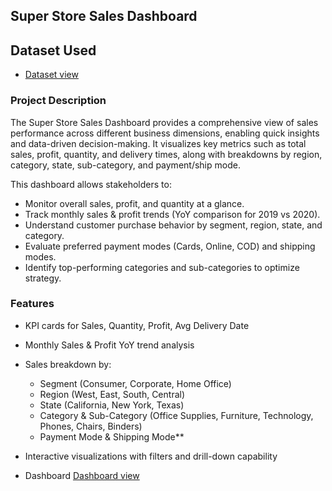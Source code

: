 ## Super Store Sales Dashboard

## Dataset Used

- <a href="https://github.com/AbdullahHasan707/Power-Bi-Projects/blob/main/SuperStore%20Sales%20DataSet.xlsx">Dataset view</a>


### Project Description

The Super Store Sales Dashboard provides a comprehensive view of sales performance across different business dimensions, enabling quick insights and data-driven decision-making.
It visualizes key metrics such as total sales, profit, quantity, and delivery times, along with breakdowns by region, category, state, sub-category, and payment/ship mode.

This dashboard allows stakeholders to:

* Monitor overall sales, profit, and quantity at a glance.
* Track monthly sales & profit trends (YoY comparison for 2019 vs 2020).
* Understand customer purchase behavior by segment, region, state, and category.
* Evaluate preferred payment modes (Cards, Online, COD) and shipping modes.
* Identify top-performing categories and sub-categories to optimize strategy.

### Features

* KPI cards for Sales, Quantity, Profit, Avg Delivery Date
* Monthly Sales & Profit YoY trend analysis
* Sales breakdown by:

  * Segment (Consumer, Corporate, Home Office)
  * Region (West, East, South, Central)
  * State (California, New York, Texas)
  * Category & Sub-Category (Office Supplies, Furniture, Technology, Phones, Chairs, Binders)
  * Payment Mode & Shipping Mode**
* Interactive visualizations with filters and drill-down capability

- Dashboard <a href="https://github.com/AbdullahHasan707/Power-Bi-Projects/blob/main/Super%20Store%20Sales%20Dashboard.png">Dashboard view</a>
